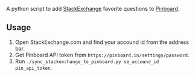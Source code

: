 A python script to add [StackExchange](https://stackexchange.com)
favorite questions to [Pinboard](https://pinboard.in).

## Usage
1. Open StackExchange.com and find your accound id from the address bar.
2. Get Pinboard API token from `https://pinboard.in/settings/password`.
3. Run `./sync_stackexchange_to_pinboard.py se_accound_id pin_api_token`.
